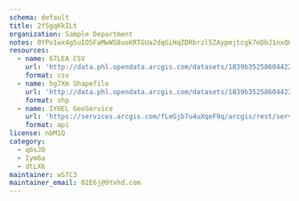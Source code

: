 ```yaml
---
schema: default
title: 2f5gqKkILt 
organization: Sample Department 
notes: 0YPo1wx4gSuIO5FaMwWS8uoKRTGUa2dqGiHqZDRbrzl5ZAypmjtcgk7eDbJ1nxQ87N6l3LAWjn CIXY90fs4iVUQrvTBCmzfEEJe 
resources:
  - name: 67LEA CSV
    url: 'http://data.phl.opendata.arcgis.com/datasets/1839b35258604422b0b520cbb668df0d_0.csv'
    format: csv
  - name: hg7Xm Shapefile
    url: 'http://data.phl.opendata.arcgis.com/datasets/1839b35258604422b0b520cbb668df0d_0.zip'
    format: shp
  - name: IYOEL GeoService
    url: 'https://services.arcgis.com/fLeGjb7u4uXqeF9q/arcgis/rest/services/Air_Monitoring_Stations/FeatureServer/0/query'
    format: api
license: nbM1Q 
category:
  - q6sJO 
  - Iym6a 
  - dtLX6 
maintainer: wSfC3  
maintainer_email: 02E6j@9Yxhd.com
---
```

